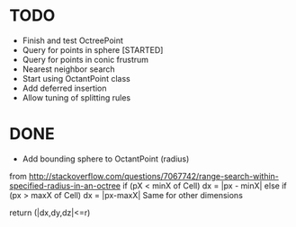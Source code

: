 # TODO


* Finish and test OctreePoint
* Query for points in sphere [STARTED]
* Query for points in conic frustrum
* Nearest neighbor search
* Start using OctantPoint class
* Add deferred insertion
* Allow tuning of splitting rules

# DONE
* Add bounding sphere to OctantPoint (radius)

from http://stackoverflow.com/questions/7067742/range-search-within-specified-radius-in-an-octree
if (pX < minX of Cell)
    dx = |px - minX|
else if (px > maxX of Cell)
    dx = |px-maxX|
Same for other dimensions

return (|dx,dy,dz|<=r)